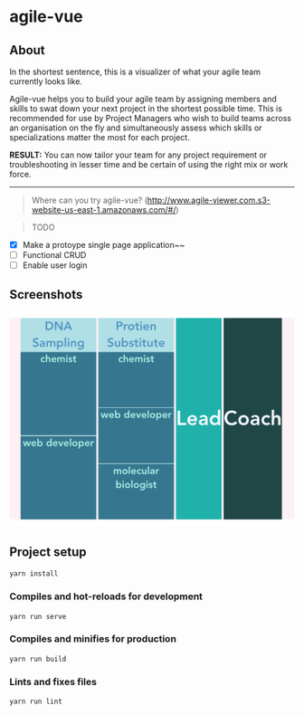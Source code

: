 # agile-vue


## About 
In the shortest sentence, this is a visualizer of what your agile team currently looks like. 

Agile-vue helps you to build your agile team by assigning members and skills to swat down your next project in the shortest possible time. This is recommended for use by Project Managers who wish to build teams across an organisation on the fly and simultaneously assess which skills or specializations matter the most for each project. 

__RESULT:__ You can now tailor your team for any project requirement or troubleshooting in lesser time and be certain of using the right mix or work force. 

___

> Where can you try agile-vue?
(http://www.agile-viewer.com.s3-website-us-east-1.amazonaws.com/#/)


> TODO
* [x] Make a protoype single page application~~
* [ ] Functional CRUD
* [ ] Enable user login

## Screenshots

![Agile vue final page](https://github.com/TaufeqRazakh/Agile-look-from-above/blob/master/src/assets/ScreenShot1.png)

## Project setup
```
yarn install
```

### Compiles and hot-reloads for development
```
yarn run serve
```

### Compiles and minifies for production
```
yarn run build
```

### Lints and fixes files
```
yarn run lint
```
